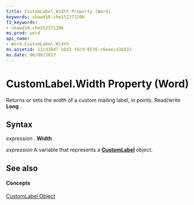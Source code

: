 ```yaml
---
title: CustomLabel.Width Property (Word)
keywords: vbawd10.chm152371206
f1_keywords:
- vbawd10.chm152371206
ms.prod: word
api_name:
- Word.CustomLabel.Width
ms.assetid: 11cd3847-b8d3-fdc9-6536-c6eaec436832
ms.date: 06/08/2017
---
```



# CustomLabel.Width Property (Word)

Returns or sets the width of a custom mailing label, in points. Read/write **Long** .


## Syntax

 _expression_ . **Width**

 _expression_ A variable that represents a **[CustomLabel](customlabel-object-word.md)** object.


## See also


#### Concepts


[CustomLabel Object](customlabel-object-word.md)


